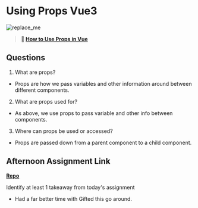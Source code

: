 # Using Props Vue3

![replace_me](https://codeworks.blob.core.windows.net/public/assets/img/illustrations/placeholder.svg)

> **📖 [How to Use Props in Vue](https://codeworksacademy.com/fs-student-guide/resources/wk6/02-Props)**

## Questions

1. What are props?

- Props are how we pass variables and other information around between different components.

2. What are props used for?

- As above, we use props to pass variable and other info between components.

3. Where can props be used or accessed?

- Props are passed down from a parent component to a child component.

## Afternoon Assignment Link

**[Repo](https://github.com/sbyoungblood/gifted-revued)**

Identify at least 1 takeaway from today's assignment

- Had a far better time with Gifted this go around.
